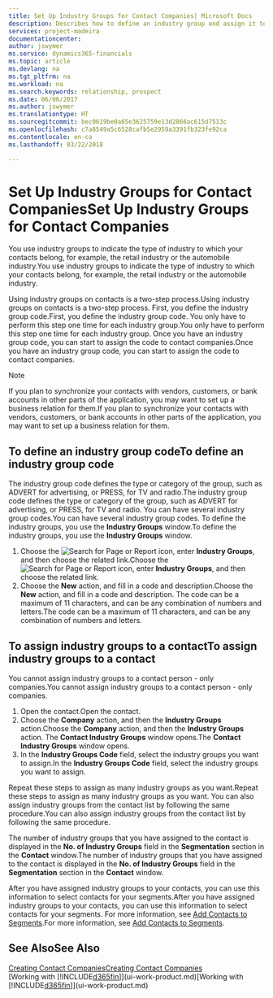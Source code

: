 ```yaml
---
title: Set Up Industry Groups for Contact Companies| Microsoft Docs
description: Describes how to define an industry group and assign it to a contact company, for example, the retail industry or the automobile industry.
services: project-madeira
documentationcenter: 
author: jswymer
ms.service: dynamics365-financials
ms.topic: article
ms.devlang: na
ms.tgt_pltfrm: na
ms.workload: na
ms.search.keywords: relationship, prospect
ms.date: 06/06/2017
ms.author: jswymer
ms.translationtype: HT
ms.sourcegitcommit: bec0619be0a65e3625759e13d2866ac615d7513c
ms.openlocfilehash: c7a8549a5c6528cafb5e2959a3391fb323fe92ca
ms.contentlocale: en-ca
ms.lasthandoff: 03/22/2018

---
```

# <a name="set-up-industry-groups-for-contact-companies"></a><span data-ttu-id="a6f6b-103">Set Up Industry Groups for Contact Companies</span><span class="sxs-lookup"><span data-stu-id="a6f6b-103">Set Up Industry Groups for Contact Companies</span></span>
<span data-ttu-id="a6f6b-104">You use industry groups to indicate the type of industry to which your contacts belong, for example, the retail industry or the automobile industry.</span><span class="sxs-lookup"><span data-stu-id="a6f6b-104">You use industry groups to indicate the type of industry to which your contacts belong, for example, the retail industry or the automobile industry.</span></span>

<span data-ttu-id="a6f6b-105">Using industry groups on contacts is a two-step process.</span><span class="sxs-lookup"><span data-stu-id="a6f6b-105">Using industry groups on contacts is a two-step process.</span></span> <span data-ttu-id="a6f6b-106">First, you define the industry group code.</span><span class="sxs-lookup"><span data-stu-id="a6f6b-106">First, you define the industry group code.</span></span> <span data-ttu-id="a6f6b-107">You only have to perform this step one time for each industry group.</span><span class="sxs-lookup"><span data-stu-id="a6f6b-107">You only have to perform this step one time for each industry group.</span></span> <span data-ttu-id="a6f6b-108">Once you have an industry group code, you can start to assign the code to contact companies.</span><span class="sxs-lookup"><span data-stu-id="a6f6b-108">Once you have an industry group code, you can start to assign the code to contact companies.</span></span>

> [!NOTE]  
>   <span data-ttu-id="a6f6b-109">If you plan to synchronize your contacts with vendors, customers, or bank accounts in other parts of the application, you may want to set up a business relation for them.</span><span class="sxs-lookup"><span data-stu-id="a6f6b-109">If you plan to synchronize your contacts with vendors, customers, or bank accounts in other parts of the application, you may want to set up a business relation for them.</span></span>

## <a name="to-define-an-industry-group-code"></a><span data-ttu-id="a6f6b-110">To define an industry group code</span><span class="sxs-lookup"><span data-stu-id="a6f6b-110">To define an industry group code</span></span>
<span data-ttu-id="a6f6b-111">The industry group code defines the type or category of the group, such as ADVERT for advertising, or PRESS, for TV and radio.</span><span class="sxs-lookup"><span data-stu-id="a6f6b-111">The industry group code defines the type or category of the group, such as ADVERT for advertising, or PRESS, for TV and radio.</span></span> <span data-ttu-id="a6f6b-112">You can have several industry group codes.</span><span class="sxs-lookup"><span data-stu-id="a6f6b-112">You can have several industry group codes.</span></span> <span data-ttu-id="a6f6b-113">To define the industry groups, you use the **Industry Groups** window.</span><span class="sxs-lookup"><span data-stu-id="a6f6b-113">To define the industry groups, you use the **Industry Groups** window.</span></span>

1. <span data-ttu-id="a6f6b-114">Choose the ![Search for Page or Report](media/ui-search/search_small.png "Search for Page or Report icon") icon, enter **Industry Groups**, and then choose the related link.</span><span class="sxs-lookup"><span data-stu-id="a6f6b-114">Choose the ![Search for Page or Report](media/ui-search/search_small.png "Search for Page or Report icon") icon, enter **Industry Groups**, and then choose the related link.</span></span>
2. <span data-ttu-id="a6f6b-115">Choose the **New** action, and fill in a code and description.</span><span class="sxs-lookup"><span data-stu-id="a6f6b-115">Choose the **New** action, and fill in a code and description.</span></span> <span data-ttu-id="a6f6b-116">The code can be a maximum of 11 characters, and can be any combination of numbers and letters.</span><span class="sxs-lookup"><span data-stu-id="a6f6b-116">The code can be a maximum of 11 characters, and can be any combination of numbers and letters.</span></span>

## <a name="AssignIndustryGroupContact"></a> <span data-ttu-id="a6f6b-117">To assign industry groups to a contact</span><span class="sxs-lookup"><span data-stu-id="a6f6b-117">To assign industry groups to a contact</span></span>
<span data-ttu-id="a6f6b-118">You cannot assign industry groups to a contact person - only companies.</span><span class="sxs-lookup"><span data-stu-id="a6f6b-118">You cannot assign industry groups to a contact person - only companies.</span></span>

1. <span data-ttu-id="a6f6b-119">Open the contact.</span><span class="sxs-lookup"><span data-stu-id="a6f6b-119">Open the contact.</span></span>
2. <span data-ttu-id="a6f6b-120">Choose the **Company** action, and then the **Industry Groups** action.</span><span class="sxs-lookup"><span data-stu-id="a6f6b-120">Choose the **Company** action, and then the **Industry Groups** action.</span></span> <span data-ttu-id="a6f6b-121">The **Contact Industry Groups** window opens.</span><span class="sxs-lookup"><span data-stu-id="a6f6b-121">The **Contact Industry Groups** window opens.</span></span>
3. <span data-ttu-id="a6f6b-122">In the **Industry Groups Code** field, select the industry groups you want to assign.</span><span class="sxs-lookup"><span data-stu-id="a6f6b-122">In the **Industry Groups Code** field, select the industry groups you want to assign.</span></span>

<span data-ttu-id="a6f6b-123">Repeat these steps to assign as many industry groups as you want.</span><span class="sxs-lookup"><span data-stu-id="a6f6b-123">Repeat these steps to assign as many industry groups as you want.</span></span> <span data-ttu-id="a6f6b-124">You can also assign industry groups from the contact list by following the same procedure.</span><span class="sxs-lookup"><span data-stu-id="a6f6b-124">You can also assign industry groups from the contact list by following the same procedure.</span></span>

<span data-ttu-id="a6f6b-125">The number of industry groups that you have assigned to the contact is displayed in the **No. of Industry Groups** field in the **Segmentation** section in the **Contact** window.</span><span class="sxs-lookup"><span data-stu-id="a6f6b-125">The number of industry groups that you have assigned to the contact is displayed in the **No. of Industry Groups** field in the **Segmentation** section in the **Contact** window.</span></span>

<span data-ttu-id="a6f6b-126">After you have assigned industry groups to your contacts, you can use this information to select contacts for your segments.</span><span class="sxs-lookup"><span data-stu-id="a6f6b-126">After you have assigned industry groups to your contacts, you can use this information to select contacts for your segments.</span></span> <span data-ttu-id="a6f6b-127">For more information, see [Add Contacts to Segments](marketing-add-contact-segment.md).</span><span class="sxs-lookup"><span data-stu-id="a6f6b-127">For more information, see [Add Contacts to Segments](marketing-add-contact-segment.md).</span></span>

## <a name="see-also"></a><span data-ttu-id="a6f6b-128">See Also</span><span class="sxs-lookup"><span data-stu-id="a6f6b-128">See Also</span></span>
[<span data-ttu-id="a6f6b-129">Creating Contact Companies</span><span class="sxs-lookup"><span data-stu-id="a6f6b-129">Creating Contact Companies</span></span>](marketing-create-contact-companies.md)  
<span data-ttu-id="a6f6b-130">[Working with [!INCLUDE[d365fin](includes/d365fin_md.md)]](ui-work-product.md)</span><span class="sxs-lookup"><span data-stu-id="a6f6b-130">[Working with [!INCLUDE[d365fin](includes/d365fin_md.md)]](ui-work-product.md)</span></span>

